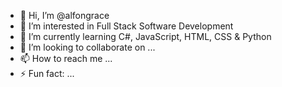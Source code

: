 - 👋 Hi, I’m @alfongrace
- 👀 I’m interested in Full Stack Software Development
- 🌱 I’m currently learning C#, JavaScript, HTML, CSS & Python
- 💞️ I’m looking to collaborate on ...
- 📫 How to reach me ...
- ⚡ Fun fact: ...
